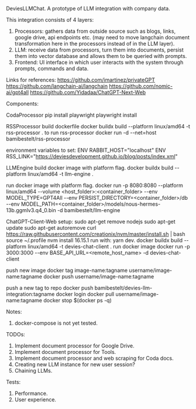 DeviesLLMChat.
A prototype of LLM integration with company data.

This integration consists of 4 layers:
1. Processors: gathers data from outside source such as blogs, links, google drive, api endpoints etc. (may need to move langchain document transformation here in the processors instead of in the LLM layer).
2. LLM: receive data from processors, turn them into documents, persist them into vector database and allows them to be queried with prompts.
4. Frontend: UI interface in which user interacts with the system through prompts, commands and data. 

Links for references:
https://github.com/imartinez/privateGPT
https://github.com/langchain-ai/langchain
https://github.com/nomic-ai/gpt4all
https://github.com/Yidadaa/ChatGPT-Next-Web


Components:

CodaProcessor
pip install playwright
playwright install

RSSProcessor
build dockerfile
docker buildx build --platform linux/amd64 -t rss-processor .
to run rss-processor
docker run -d --net=host bamibestelt/rss-processor

environment variables to set:
ENV RABBIT_HOST="localhost"
ENV RSS_LINK="https://deviesdevelopment.github.io/blog/posts/index.xml"


LLMEngine
build docker image with platform flag.
docker buildx build --platform linux/amd64 -t llm-engine .

run docker image with platform flag.
docker run -p 8080:8080 --platform linux/amd64 --volume <host_folder>:<container_folder> --env MODEL_TYPE=GPT4All --env PERSIST_DIRECTORY=<container_folder>/db --env MODEL_PATH=<container_folder>/models/nous-hermes-13b.ggmlv3.q4_0.bin -d bamibestelt/llm-engine


ChatGPT-Client-Web
setup:
sudo apt-get remove nodejs
sudo apt-get update
sudo apt-get autoremove
curl https://raw.githubusercontent.com/creationix/nvm/master/install.sh | bash
source ~/.profile
nvm install 16.15.1
run with: yarn dev.
docker buildx build --platform linux/amd64 -t devies-chat-client .
run docker image
docker run -p 3000:3000 --env BASE_API_URL=<remote_host_name> -d devies-chat-client


push new image
docker tag image-name:tagname username/image-name:tagname
docker push username/image-name:tagname

push a new tag to repo
docker push bamibestelt/devies-llm-integration:tagname
docker login
docker pull username/image-name:tagname
docker stop $(docker ps -q)



Notes:
1. docker-compose is not yet tested.


TODOs:
1. Implement document processor for Google Drive.
2. Implement document processor for Tools.
3. Implement document processor and web scraping for Coda docs.
4. Creating new LLM instance for new user session?
5. Chaining LLMs.

Tests:
1. Performance.
2. User experience.


